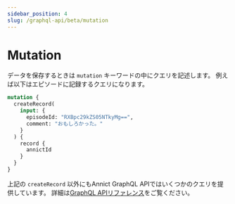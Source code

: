 ```yaml
---
sidebar_position: 4
slug: /graphql-api/beta/mutation
---
```


# Mutation

データを保存するときは `mutation` キーワードの中にクエリを記述します。
例えば以下はエピソードに記録するクエリになります。

```graphql
mutation {
  createRecord(
    input: {
      episodeId: "RXBpc29kZS05NTkyMg==",
      comment: "おもしろかった。"
    }
  ) {
    record {
      annictId
    }
  }
}
```

上記の `createRecord` 以外にもAnnict GraphQL APIではいくつかのクエリを提供しています。
詳細は<a href="/docs/graphql-api/beta/reference/operation/mutation/" target="_blank">GraphQL APIリファレンス</a>をご覧ください。
